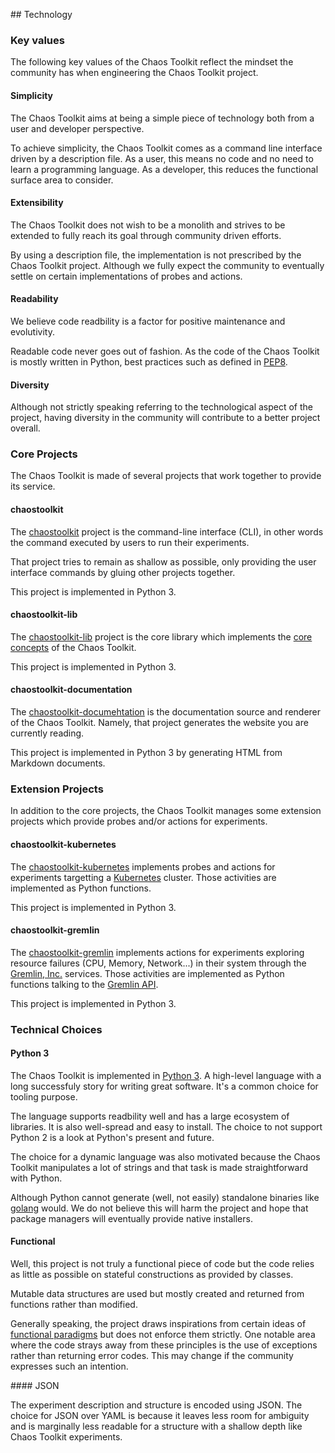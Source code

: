 ## Technology

### Key values

The following key values of the Chaos Toolkit reflect the mindset the community
has when engineering the Chaos Toolkit project.

#### Simplicity

The Chaos Toolkit aims at being a simple piece of technology both from a user
and developer perspective.

To achieve simplicity, the Chaos Toolkit comes as a command line interface
driven by a description file. As a user, this means no code and no need to 
learn a programming language. As a developer, this reduces the functional
surface area to consider.

#### Extensibility

The Chaos Toolkit does not wish to be a monolith and strives to be extended to
fully reach its goal through community driven efforts.

By using a description file, the implementation is not prescribed by the Chaos
Toolkit project. Although we fully expect the community to eventually settle on
certain implementations of probes and actions.

#### Readability

We believe code readbility is a factor for positive maintenance and evolutivity.

Readable code never goes out of fashion. As the code of the Chaos Toolkit is
mostly written in Python, best practices such as defined in [PEP8][pep8].

[pep8]: https://www.python.org/dev/peps/pep-0008/

#### Diversity

Although not strictly speaking referring to the technological aspect of the 
project, having diversity in the community will contribute to a better project
overall.

### Core Projects

The Chaos Toolkit is made of several projects that work together to provide its
service.

#### chaostoolkit

The [chaostoolkit][] project is the command-line interface (CLI), in other words
the command executed by users to run their experiments.

[chaostoolkit]: https://github.com/chaostoolkit/chaostoolkit

That project tries to remain as shallow as possible, only providing the user
interface commands by gluing other projects together.

This project is implemented in Python 3.

#### chaostoolkit-lib

The [chaostoolkit-lib][chaoslib] project is the core library which implements
the [core concepts][concepts] of the Chaos Toolkit.

[chaoslib]: https://github.com/chaostoolkit/chaostoolkit-lib
[concepts]: ../overview/concepts.md

This project is implemented in Python 3.

#### chaostoolkit-documentation

The [chaostoolkit-documehtation][chaosdoc] is the documentation source and
renderer of the Chaos Toolkit. Namely, that project generates the website you
are currently reading.

[chaosdoc]: https://github.com/chaostoolkit/chaostoolkit-documentation

This project is implemented in Python 3 by generating HTML from Markdown
documents.

### Extension Projects

In addition to the core projects, the Chaos Toolkit manages some extension
projects which provide probes and/or actions for experiments.

#### chaostoolkit-kubernetes

The [chaostoolkit-kubernetes][chaoskube] implements probes and actions
for experiments targetting a [Kubernetes][kubernetes] cluster. Those activities
are implemented as Python functions.

[chaoskube]: https://github.com/chaostoolkit/chaostoolkit-kubernetes
[kubernetes]: https://kubernetes.io/

This project is implemented in Python 3.

#### chaostoolkit-gremlin

The [chaostoolkit-gremlin][chaosgremlin] implements actions
for experiments exploring resource failures (CPU, Memory, Network...) in their
system through the [Gremlin, Inc.][gremlin] services. Those activities
are implemented as Python functions talking to the [Gremlin API][gremlinapi].

[chaosgremlin]: https://github.com/chaostoolkit/chaostoolkit-gremlin
[gremlin]: https://gremlininc.com/
[gremlinapi]: https://help.gremlininc.com/api/

This project is implemented in Python 3.

### Technical Choices

#### Python 3

The Chaos Toolkit is implemented in [Python 3][py3k]. A high-level language with
a long successfuly story for writing great software. It's a common choice for
tooling purpose.

The language supports readbility well and has a large ecosystem of libraries. It
is also well-spread and easy to install. The choice to not support Python 2 is
a look at Python's present and future.

The choice for a dynamic language was also motivated because the Chaos Toolkit
manipulates a lot of strings and that task is made straightforward with Python.

Although Python cannot generate (well, not easily) standalone binaries like
[golang][go] would. We do not believe this will harm the project and hope that
package managers will eventually provide native installers.

[py3k]: https://www.python.org/
[go]: https://golang.org/

#### Functional

Well, this project is not truly a functional piece of code but the code relies
as little as possible on stateful constructions as provided by classes.

Mutable data structures are used but mostly created and returned from functions
rather than modified.

Generally speaking, the project draws inspirations from certain ideas of 
[functional paradigms][funcpara] but does not enforce them strictly. One notable
area where the code strays away from these principles is the use of exceptions
rather than returning error codes. This may change if the community expresses
such an intention.

[funcpara]: https://en.wikipedia.org/wiki/Functional_programming

#### JSON

The experiment description and structure is encoded using JSON. The choice for
JSON over YAML is because it leaves less room for ambiguity and is marginally
less readable for a structure with a shallow depth like Chaos Toolkit
experiments.